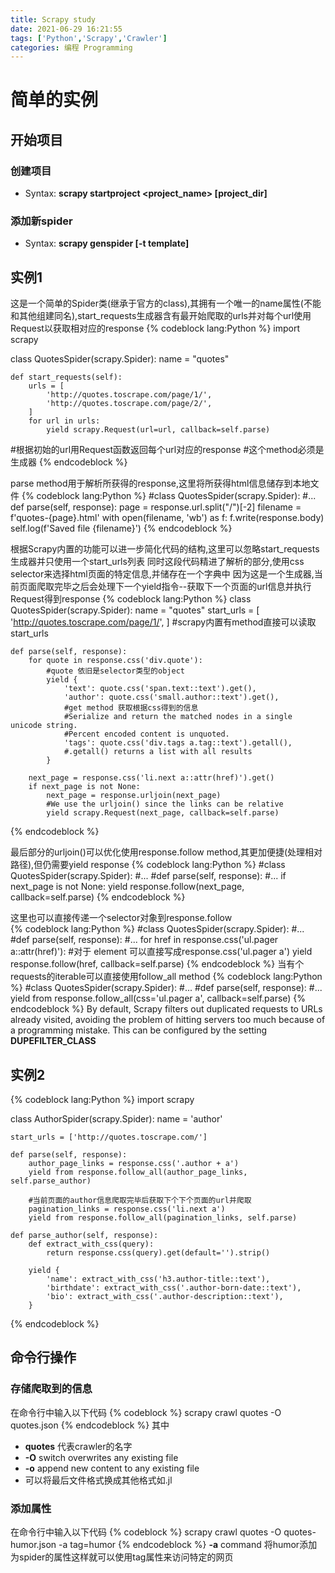 ```yaml
---
title: Scrapy study
date: 2021-06-29 16:21:55
tags: ['Python','Scrapy','Crawler']
categories: 编程 Programming
---
```

# 简单的实例

## 开始项目
### 创建项目
- Syntax: **scrapy startproject <project_name> [project_dir]**

### 添加新spider
- Syntax: **scrapy genspider [-t template] <name> <domain>**
<!-- more -->
## 实例1
这是一个简单的Spider类(继承于官方的class),其拥有一个唯一的name属性(不能和其他组建同名),start_requests生成器含有最开始爬取的urls并对每个url使用Request以获取相对应的response
{% codeblock lang:Python %}
import scrapy

class QuotesSpider(scrapy.Spider):
    name = "quotes"

    def start_requests(self):
        urls = [
            'http://quotes.toscrape.com/page/1/',
            'http://quotes.toscrape.com/page/2/',
        ]
        for url in urls:
            yield scrapy.Request(url=url, callback=self.parse)
#根据初始的url用Request函数返回每个url对应的response
#这个method必须是生成器
{% endcodeblock %}

parse method用于解析所获得的response,这里将所获得html信息储存到本地文件
{% codeblock lang:Python %}
#class QuotesSpider(scrapy.Spider):
#...
    def parse(self, response):
        page = response.url.split("/")[-2]
        filename = f'quotes-{page}.html'
        with open(filename, 'wb') as f:
            f.write(response.body)
        self.log(f'Saved file {filename}')
{% endcodeblock %}

根据Scrapy内置的功能可以进一步简化代码的结构,这里可以忽略start_requests生成器并只使用一个start_urls列表
同时这段代码精进了解析的部分,使用css selector来选择html页面的特定信息,并储存在一个字典中
因为这是一个生成器,当前页面爬取完毕之后会处理下一个yield指令--获取下一个页面的url信息并执行Request得到response
{% codeblock lang:Python %}
class QuotesSpider(scrapy.Spider):
    name = "quotes"
    start_urls = [
        'http://quotes.toscrape.com/page/1/',
    ]
#scrapy内置有method直接可以读取start_urls

    def parse(self, response):
        for quote in response.css('div.quote'):
            #quote 依旧是selector类型的object
            yield {
                'text': quote.css('span.text::text').get(),
                'author': quote.css('small.author::text').get(),
                #get method 获取根据css得到的信息 
                #Serialize and return the matched nodes in a single unicode string. 
                #Percent encoded content is unquoted.
                'tags': quote.css('div.tags a.tag::text').getall(),
                #.getall() returns a list with all results
            }

        next_page = response.css('li.next a::attr(href)').get()
        if next_page is not None:
            next_page = response.urljoin(next_page)
            #We use the urljoin() since the links can be relative
            yield scrapy.Request(next_page, callback=self.parse)
{% endcodeblock %}

最后部分的urljoin()可以优化使用response.follow method,其更加便捷(处理相对路径),但仍需要yield response
{% codeblock lang:Python %}
#class QuotesSpider(scrapy.Spider):
#...
    #def parse(self, response):
    #...
        if next_page is not None:
            yield response.follow(next_page, callback=self.parse)
{% endcodeblock %}

这里也可以直接传递一个selector对象到response.follow     
{% codeblock lang:Python %}
#class QuotesSpider(scrapy.Spider):
#...
    #def parse(self, response):
    #...
        for href in response.css('ul.pager a::attr(href)'):
        #对于<a> element 可以直接写成response.css('ul.pager a')
            yield response.follow(href, callback=self.parse)
{% endcodeblock %}
当有个requests的iterable可以直接使用follow_all method
{% codeblock lang:Python %}
#class QuotesSpider(scrapy.Spider):
#...
    #def parse(self, response):
    #...
    yield from response.follow_all(css='ul.pager a', callback=self.parse)
{% endcodeblock %}
 By default, Scrapy filters out duplicated requests to URLs already visited, avoiding the problem of hitting servers too much because of a programming mistake. This can be configured by the setting **DUPEFILTER_CLASS**

 ## 实例2
{% codeblock lang:Python %}
 import scrapy


class AuthorSpider(scrapy.Spider):
    name = 'author'

    start_urls = ['http://quotes.toscrape.com/']

    def parse(self, response):
        author_page_links = response.css('.author + a')
        yield from response.follow_all(author_page_links, self.parse_author)

        #当前页面的author信息爬取完毕后获取下个下个页面的url并爬取
        pagination_links = response.css('li.next a')
        yield from response.follow_all(pagination_links, self.parse)

    def parse_author(self, response):
        def extract_with_css(query):
            return response.css(query).get(default='').strip()

        yield {
            'name': extract_with_css('h3.author-title::text'),
            'birthdate': extract_with_css('.author-born-date::text'),
            'bio': extract_with_css('.author-description::text'),
        }
{% endcodeblock %}

## 命令行操作

### 存储爬取到的信息
在命令行中输入以下代码
{% codeblock %}
scrapy crawl quotes -O quotes.json
{% endcodeblock %}
其中 
- **quotes** 代表crawler的名字
- **-O** switch overwrites any existing file
- **-o** append new content to any existing file
- 可以将最后文件格式换成其他格式如.jl

### 添加属性
在命令行中输入以下代码
{% codeblock %}
scrapy crawl quotes -O quotes-humor.json -a tag=humor
{% endcodeblock %}
**-a** command 将humor添加为spider的属性这样就可以使用tag属性来访问特定的网页
